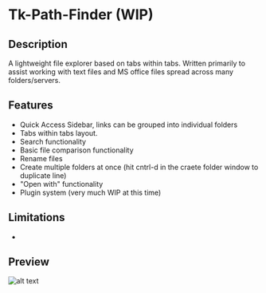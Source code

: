 # Tk-Path-Finder (WIP)

## Description
A lightweight file explorer based on tabs within tabs. Written primarily to assist working with text files and MS office files spread across many folders/servers.

## Features
  - Quick Access Sidebar, links can be grouped into individual folders
  - Tabs within tabs layout. 
  - Search functionality
  - Basic file comparison functionality
  - Rename files
  - Create multiple folders at once (hit cntrl-d in the craete folder window to duplicate line)
  - "Open with" functionality
  - Plugin system (very much WIP at this time) 

## Limitations
  -

## Preview
![alt text](https://imgur.com/HNW0v4o)
